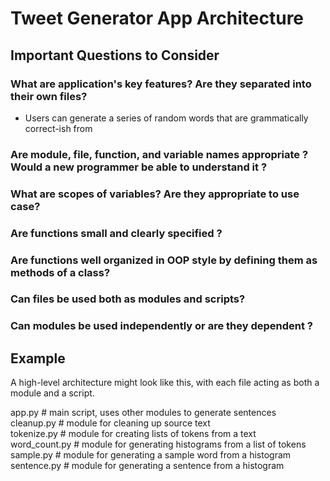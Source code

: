 # Tweet Generator App Architecture
## Important Questions to Consider

### What are application's key features? Are they separated into their own files?
 - Users can generate a series of random words that are grammatically correct-ish from

### Are module, file, function, and variable names appropriate ? Would a new programmer be able to understand it ?

### What are scopes of variables? Are they appropriate to use case?

### Are functions small and clearly specified ?

### Are functions well organized in OOP style by defining them as methods of a class?

### Can files be used both as modules and scripts?

### Can modules be used independently or are they dependent ?  


## Example
A high-level architecture might look like this, with each file acting as both a module and a script.

app.py          # main script, uses other modules to generate sentences </br>
cleanup.py      # module for cleaning up source text </br>
tokenize.py     # module for creating lists of tokens from a text </br>
word_count.py   # module for generating histograms from a list of tokens </br>
sample.py       # module for generating a sample word from a histogram </br>
sentence.py     # module for generating a sentence from a histogram </br>
